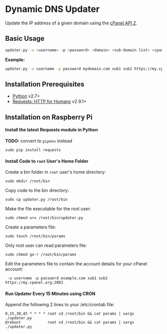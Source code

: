 # Dynamic DNS Updater
Update the IP address of a given domain using the [cPanel API 2](https://documentation.cpanel.net/display/SDK/Guide+to+cPanel+API+2).

## Basic Usage
```bash
updater.py -u <username> -p <password> <domain> <sub-domain list> <cpanel url>
```

__Example:__
```bash
updater.py -u username -p password mydomain.com sub1 sub2 https://my.cpanel.org:2083
```

## Installation Prerequisites
* [Python](https://www.python.org) v2.7+
* [Requests: HTTP for Humans](http://docs.python-requests.org/en/latest/) v2.9.1+

## Installation on Raspberry Pi

#### Install the latest Requests module in Python
**TODO:** convert to `pipenv` instead 
```
sudo pip install requests
```

#### Install Code to `root` User's Home Folder
Create a bin folder in `root` user's home directory:
```
sudo mkdir /root/bin
```

Copy code to the bin directory:
```
sudo cp updater.py /root/bin
```

Make the file executable for the root user:
```
sudo chmod u+x /root/bin/updater.py
```

Create a parameters file:
```
sudo touch /root/bin/params
```

Only root user can read parameters file:
```
sudo chmod go-r /root/bin/params
```

Edit the parameters file to contain the account details for your cPanel account:
```
 -u username -p password example.com sub1 sub2 https://my.cpanel.org:2083
```

#### Run Updater Every 15 Minutes using CRON

Append the following 2 lines to your /etc/crontab file:

```
0,15,30,45 * * * * root cd /root/bin && cat params | xargs ./updater.py
@reboot            root cd /root/bin && cat params | xargs ./updater.py
```

